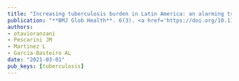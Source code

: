 ```yaml
---
title: "Increasing tuberculosis burden in Latin America: an alarming trend for global control efforts"
publication: "**BMJ Glob Health**. 6(3). <a href='https://doi.org/10.1136/bmjgh-2021-005639' target='_blank' rel='noopener noreferrer'>10.1136/bmjgh-2021-005639</a>"
authors:
- otavioranzani
- Pescarini JM
- Martinez L
- Garcia-Basteiro AL
date: "2021-03-01"
pub_keys: [tuberculosis]
---
```

